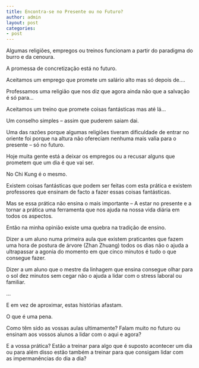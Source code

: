 ```yaml
---
title: Encontra-se no Presente ou no Futuro?
author: admin
layout: post
categories:
- post
---
```

Algumas religiões, empregos ou treinos funcionam a partir do paradigma do burro e da cenoura.

A promessa de concretização está no futuro.

Aceitamos um emprego que promete um salário alto mas só depois de&#8230;.

Professamos uma religião que nos diz que agora ainda não que a salvação é só para&#8230;

Aceitamos um treino que promete coisas fantásticas mas até lá&#8230;

Um conselho simples &#8211; assim que puderem saiam dai.

Uma das razões porque algumas religiões tiveram dificuldade de entrar no oriente foi porque na altura não ofereciam nenhuma mais valia para o presente &#8211; só no futuro.

Hoje muita gente está a deixar os empregos ou a recusar alguns que prometem que um dia é que vai ser.

No Chi Kung é o mesmo.

Existem coisas fantásticas que podem ser feitas com esta prática e existem professores que ensinam de facto a fazer essas coisas fantásticas.

Mas se essa prática não ensina o mais importante &#8211; A estar no presente e a tornar a prática uma ferramenta que nos ajuda na nossa vida diária em todos os aspectos.

Então na minha opinião existe uma quebra na tradição de ensino.

Dizer a um aluno numa primeira aula que existem praticantes que fazem uma hora de postura de árvore (Zhan Zhuang) todos os dias não o ajuda a ultrapassar a agonia do momento em que cinco minutos é tudo o que consegue fazer.

Dizer a um aluno que o mestre da linhagem que ensina consegue olhar para o sol dez minutos sem cegar não o ajuda a lidar com o stress laboral ou familiar.

&#8230;

E em vez de aproximar, estas histórias afastam.

O que é uma pena.

Como têm sido as vossas aulas ultimamente? Falam muito no futuro ou ensinam aos vossos alunos a lidar com o aqui e agora?

E a vossa prática? Estão a treinar para algo que é suposto acontecer um dia ou para além disso estão também a treinar para que consigam lidar com as impermanências do dia a dia?
